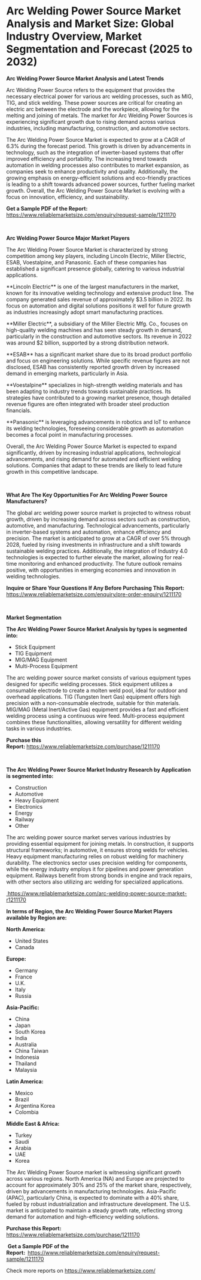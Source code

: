 <p><h1>Arc Welding Power Source Market Analysis and Market Size: Global Industry Overview, Market Segmentation and Forecast (2025 to 2032)</h1></p><p><strong>Arc Welding Power Source Market Analysis and Latest Trends</strong></p>
<p><p>Arc Welding Power Source refers to the equipment that provides the necessary electrical power for various arc welding processes, such as MIG, TIG, and stick welding. These power sources are critical for creating an electric arc between the electrode and the workpiece, allowing for the melting and joining of metals. The market for Arc Welding Power Sources is experiencing significant growth due to rising demand across various industries, including manufacturing, construction, and automotive sectors.</p><p>The Arc Welding Power Source Market is expected to grow at a CAGR of 6.3% during the forecast period. This growth is driven by advancements in technology, such as the integration of inverter-based systems that offer improved efficiency and portability. The increasing trend towards automation in welding processes also contributes to market expansion, as companies seek to enhance productivity and quality. Additionally, the growing emphasis on energy-efficient solutions and eco-friendly practices is leading to a shift towards advanced power sources, further fueling market growth. Overall, the Arc Welding Power Source Market is evolving with a focus on innovation, efficiency, and sustainability.</p></p>
<p><strong>Get a Sample PDF of the Report:&nbsp;</strong> <a href="https://www.reliablemarketsize.com/enquiry/request-sample/1211170?utm_campaign=1143&utm_medium=2&utm_source=Github&utm_content=ia&utm_term=24032025&utm_id=arc-welding-power-source">https://www.reliablemarketsize.com/enquiry/request-sample/1211170</a></p>
<p>&nbsp;</p>
<p><strong>Arc Welding Power Source Major Market Players</strong></p>
<p><p>The Arc Welding Power Source Market is characterized by strong competition among key players, including Lincoln Electric, Miller Electric, ESAB, Voestalpine, and Panasonic. Each of these companies has established a significant presence globally, catering to various industrial applications.</p><p>**Lincoln Electric** is one of the largest manufacturers in the market, known for its innovative welding technology and extensive product line. The company generated sales revenue of approximately $3.5 billion in 2022. Its focus on automation and digital solutions positions it well for future growth as industries increasingly adopt smart manufacturing practices.</p><p>**Miller Electric**, a subsidiary of the Miller Electric Mfg. Co., focuses on high-quality welding machines and has seen steady growth in demand, particularly in the construction and automotive sectors. Its revenue in 2022 was around $2 billion, supported by a strong distribution network.</p><p>**ESAB** has a significant market share due to its broad product portfolio and focus on engineering solutions. While specific revenue figures are not disclosed, ESAB has consistently reported growth driven by increased demand in emerging markets, particularly in Asia.</p><p>**Voestalpine** specializes in high-strength welding materials and has been adapting to industry trends towards sustainable practices. Its strategies have contributed to a growing market presence, though detailed revenue figures are often integrated with broader steel production financials.</p><p>**Panasonic** is leveraging advancements in robotics and IoT to enhance its welding technologies, foreseeing considerable growth as automation becomes a focal point in manufacturing processes.</p><p>Overall, the Arc Welding Power Source Market is expected to expand significantly, driven by increasing industrial applications, technological advancements, and rising demand for automated and efficient welding solutions. Companies that adapt to these trends are likely to lead future growth in this competitive landscape.</p></p>
<p>&nbsp;</p>
<p><strong>What Are The Key Opportunities For Arc Welding Power Source Manufacturers?</strong></p>
<p><p>The global arc welding power source market is projected to witness robust growth, driven by increasing demand across sectors such as construction, automotive, and manufacturing. Technological advancements, particularly in inverter-based systems and automation, enhance efficiency and precision. The market is anticipated to grow at a CAGR of over 5% through 2028, fueled by rising investments in infrastructure and a shift towards sustainable welding practices. Additionally, the integration of Industry 4.0 technologies is expected to further elevate the market, allowing for real-time monitoring and enhanced productivity. The future outlook remains positive, with opportunities in emerging economies and innovation in welding technologies.</p></p>
<p><strong>Inquire or Share Your Questions If Any Before Purchasing This Report:</strong> <a href="https://www.reliablemarketsize.com/enquiry/pre-order-enquiry/1211170?utm_campaign=1143&utm_medium=2&utm_source=Github&utm_content=ia&utm_term=24032025&utm_id=arc-welding-power-source">https://www.reliablemarketsize.com/enquiry/pre-order-enquiry/1211170</a></p>
<p>&nbsp;</p>
<p><strong>Market Segmentation</strong></p>
<p><strong>The Arc Welding Power Source Market Analysis by types is segmented into:</strong></p>
<p><ul><li>Stick Equipment</li><li>TIG Equipment</li><li>MIG/MAG Equipment</li><li>Multi-Process Equipment</li></ul></p>
<p><p>The arc welding power source market consists of various equipment types designed for specific welding processes. Stick equipment utilizes a consumable electrode to create a molten weld pool, ideal for outdoor and overhead applications. TIG (Tungsten Inert Gas) equipment offers high precision with a non-consumable electrode, suitable for thin materials. MIG/MAG (Metal Inert/Active Gas) equipment provides a fast and efficient welding process using a continuous wire feed. Multi-process equipment combines these functionalities, allowing versatility for different welding tasks in various industries.</p></p>
<p><strong>Purchase this Report:&nbsp;</strong><a href="https://www.reliablemarketsize.com/purchase/1211170?utm_campaign=1143&utm_medium=2&utm_source=Github&utm_content=ia&utm_term=24032025&utm_id=arc-welding-power-source">https://www.reliablemarketsize.com/purchase/1211170</a></p>
<p>&nbsp;</p>
<p><strong>The Arc Welding Power Source Market Industry Research by Application is segmented into:</strong></p>
<p><ul><li>Construction</li><li>Automotive</li><li>Heavy Equipment</li><li>Electronics</li><li>Energy</li><li>Railway</li><li>Other</li></ul></p>
<p><p>The arc welding power source market serves various industries by providing essential equipment for joining metals. In construction, it supports structural frameworks; in automotive, it ensures strong welds for vehicles. Heavy equipment manufacturing relies on robust welding for machinery durability. The electronics sector uses precision welding for components, while the energy industry employs it for pipelines and power generation equipment. Railways benefit from strong bonds in engine and track repairs, with other sectors also utilizing arc welding for specialized applications.</p></p>
<p><a href="https://www.reliablemarketsize.com/arc-welding-power-source-market-r1211170?utm_campaign=1143&utm_medium=2&utm_source=Github&utm_content=ia&utm_term=24032025&utm_id=arc-welding-power-source">&nbsp;https://www.reliablemarketsize.com/arc-welding-power-source-market-r1211170</a></p>
<p><strong>In terms of Region, the Arc Welding Power Source Market Players available by Region are:</strong></p>
<p>
    <p> <strong> North America: </strong>
        <ul>
            <li>United States</li>
            <li>Canada</li>
        </ul>
        </p> 
    <p> <strong> Europe: </strong>
        <ul>
            <li>Germany</li>
            <li>France</li>
            <li>U.K.</li>
            <li>Italy</li>
            <li>Russia</li>
        </ul>
        </p> 
    <p> <strong> Asia-Pacific: </strong>
        <ul>
            <li>China</li>
            <li>Japan</li>
            <li>South Korea</li>
            <li>India</li>
            <li>Australia</li>
            <li>China Taiwan</li>
            <li>Indonesia</li>
            <li>Thailand</li>
            <li>Malaysia</li>
        </ul>
        </p> 
    <p> <strong> Latin America: </strong>
        <ul>
            <li>Mexico</li>
            <li>Brazil</li>
            <li>Argentina Korea</li>
            <li>Colombia</li>
        </ul>
        </p> 
    <p> <strong> Middle East & Africa: </strong>
        <ul>
            <li>Turkey</li>
            <li>Saudi</li>
            <li>Arabia</li>
            <li>UAE</li>
            <li>Korea</li>
        </ul>
    </p>
    </p>
<p><p>The Arc Welding Power Source market is witnessing significant growth across various regions. North America (NA) and Europe are projected to account for approximately 30% and 25% of the market share, respectively, driven by advancements in manufacturing technologies. Asia-Pacific (APAC), particularly China, is expected to dominate with a 40% share, fueled by robust industrialization and infrastructure development. The U.S. market is anticipated to maintain a steady growth rate, reflecting strong demand for automation and high-efficiency welding solutions.</p></p>
<p><strong>Purchase this Report: </strong><a href="https://www.reliablemarketsize.com/purchase/1211170?utm_campaign=1143&utm_medium=2&utm_source=Github&utm_content=ia&utm_term=24032025&utm_id=arc-welding-power-source">https://www.reliablemarketsize.com/purchase/1211170</a></p>
<p>&nbsp;<strong>Get a Sample PDF of the Report:&nbsp;&nbsp;</strong><a href="https://www.reliablemarketsize.com/enquiry/request-sample/1211170?utm_campaign=1143&utm_medium=2&utm_source=Github&utm_content=ia&utm_term=24032025&utm_id=arc-welding-power-source">https://www.reliablemarketsize.com/enquiry/request-sample/1211170</a></p>
<p><strong></strong></p>
<p>Check more reports on <a href="https://www.reliablemarketsize.com/?utm_campaign=1143&utm_medium=2&utm_source=Github&utm_content=ia&utm_term=24032025&utm_id=arc-welding-power-source">https://www.reliablemarketsize.com/</a></p>